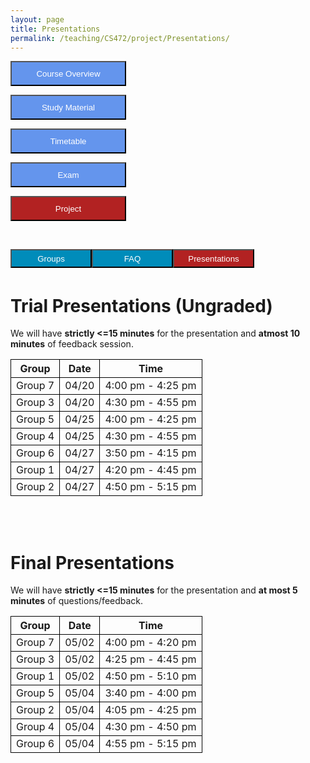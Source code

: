 ```yaml
---
layout: page
title: Presentations
permalink: /teaching/CS472/project/Presentations/
---
```


<div class="main-component">
<form action="/teaching/CS472/">
    <input type="submit" style="background-color:cornflowerblue;color:white;width:185px;
height:40px;" value="Course Overview" />
</form>
<form action="/teaching/CS472/study_material/">
    <input type="submit" style="background-color:cornflowerblue;color:white;width:185px;
height:40px;" value="Study Material" />
</form>
<form action="/teaching/CS472/Timetable/">
    <input type="submit" style="background-color:cornflowerblue;color:white;width:185px;
height:40px;" value="Timetable" />
</form>
<form action="/teaching/CS472/Exam/">
    <input type="submit" style="background-color:cornflowerblue;color:white;width:185px;
height:40px;" value="Exam" />
</form>
<form action="/teaching/CS472/project/">
    <input type="submit" style="background-color:firebrick;color:white;width:185px;
height:40px;" value="Project" />
</form>
</div>
<br/>

<div class="main-component">
<form action="/teaching/CS472/project/Group/">
    <input type="submit" style="background-color:#008CBA;float:left; color:white;width:130px;
height:30px;" value="Groups" />
</form>
<form action="/teaching/CS472/project/FAQ/">
    <input type="submit" style="background-color:#008CBA;float:left;color:white;width:130px;
height:30px;" value="FAQ" />
</form>
<form action="/teaching/CS472/project/Presentations/">
    <input type="submit" style="background-color:firebrick;float:left;color:white;width:130px;
height:30px;" value="Presentations" />
</form>
</div>

<br/>
<br/>

Trial Presentations (Ungraded)
=======
We will have <b>strictly <=15 minutes</b> for the presentation and <b>atmost 10 minutes</b> of feedback session.
<table>
  <tr>
    <th style="border: 1px solid black;">Group</th>
    <th style="border: 1px solid black;">Date</th>
    <th style="border: 1px solid black;">Time</th>
  </tr>
  <tr>
    <td style="border: 1px solid black;">Group 7</td>
    <td style="border: 1px solid black;">04/20</td>
    <td style="border: 1px solid black;">4:00 pm - 4:25 pm</td>
  </tr>
  <tr>
    <td style="border: 1px solid black;">Group 3</td>
    <td style="border: 1px solid black;">04/20</td>
    <td style="border: 1px solid black;">4:30 pm - 4:55 pm</td>
  </tr>

  <tr>
    <td style="border: 1px solid black;">Group 5</td>
    <td style="border: 1px solid black;">04/25</td>
    <td style="border: 1px solid black;">4:00 pm - 4:25 pm</td>
  </tr>
  <tr>
    <td style="border: 1px solid black;">Group 4</td>
    <td style="border: 1px solid black;">04/25</td>
    <td style="border: 1px solid black;">4:30 pm - 4:55 pm</td>
  </tr>

  <tr>
    <td style="border: 1px solid black;">Group 6</td>
    <td style="border: 1px solid black;">04/27</td>
    <td style="border: 1px solid black;">3:50 pm - 4:15 pm</td>
  </tr>
  <tr>
    <td style="border: 1px solid black;">Group 1</td>
    <td style="border: 1px solid black;">04/27</td>
    <td style="border: 1px solid black;">4:20 pm - 4:45 pm</td>
  </tr>
  <tr>
    <td style="border: 1px solid black;">Group 2</td>
    <td style="border: 1px solid black;">04/27</td>
    <td style="border: 1px solid black;">4:50 pm - 5:15 pm</td>
  </tr>
</table>

<br/>
<br/>

Final Presentations
=======

We will have <b>strictly <=15 minutes</b> for the presentation and <b>at most 5 minutes</b> of questions/feedback.
<table>
  <tr>
    <th style="border: 1px solid black;">Group</th>
    <th style="border: 1px solid black;">Date</th>
    <th style="border: 1px solid black;">Time</th>
  </tr>
  <tr>
    <td style="border: 1px solid black;">Group 7</td>
    <td style="border: 1px solid black;">05/02</td>
    <td style="border: 1px solid black;">4:00 pm - 4:20 pm</td>
  </tr>
  <tr>
    <td style="border: 1px solid black;">Group 3</td>
    <td style="border: 1px solid black;">05/02</td>
    <td style="border: 1px solid black;">4:25 pm - 4:45 pm</td>
  </tr>

  <tr>
    <td style="border: 1px solid black;">Group 1</td>
    <td style="border: 1px solid black;">05/02</td>
    <td style="border: 1px solid black;">4:50 pm - 5:10 pm</td>
  </tr>
  
<tr>
    <td style="border: 1px solid black;">Group 5</td>
    <td style="border: 1px solid black;">05/04</td>
    <td style="border: 1px solid black;">3:40 pm - 4:00 pm</td>
  </tr>

  <tr>
    <td style="border: 1px solid black;">Group 2</td>
    <td style="border: 1px solid black;">05/04</td>
    <td style="border: 1px solid black;">4:05 pm - 4:25 pm</td>
  </tr>
  <tr>
    <td style="border: 1px solid black;">Group 4</td>
    <td style="border: 1px solid black;">05/04</td>
    <td style="border: 1px solid black;">4:30 pm - 4:50 pm</td>
  </tr>
  <tr>
    <td style="border: 1px solid black;">Group 6</td>
    <td style="border: 1px solid black;">05/04</td>
    <td style="border: 1px solid black;">4:55 pm - 5:15 pm</td>
  </tr>
</table>
